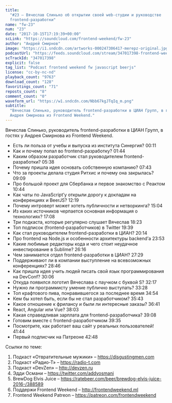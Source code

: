 ```yaml
---
title:
  "#23 – Вячеслав Слинько об открытии своей web-студии и руководстве
  frontend-разработки"
name: "fw-23"
num: "23"
date: "2017-10-15T17:19:39+00:00"
scLink: "https://soundcloud.com/frontend-weekend/fw-23"
author: "Андрей Смирнов"
image: "https://i1.sndcdn.com/artworks-000247306417-merepz-original.jpg"
podcastUrl: "https://feeds.soundcloud.com/stream/347017398-frontend-weekend-fw-23.m4a"
scTrackId: "347017398"
explicit: false
tag_list: "Podcast frontend weekend fw javascript beerjs"
license: "cc-by-nc-nd"
playback_count: "9763"
download_count: "128"
favoritings_count: "71"
reposts_count: "8"
comment_count: "0"
waveform_url: "https://w1.sndcdn.com/Nbb67kgJTqIq_m.png"
subtitle:
  "Вячеслав Слинько, руководитель frontend-разработки в ЦИАН Групп, в гостях у
  Андрея Смирнова из Frontend Weekend."
---
```


Вячеслав Слинько, руководитель frontend-разработки в ЦИАН Групп, в гостях у
Андрея Смирнова из Frontend Weekend.

- Есть ли польза от учебы и выпуска из института Синергия?
  <timecode sec="11">00:11</timecode>
- Как и почему попал во frontend-разработку?
  <timecode sec="104">01:44</timecode>
- Каким образом разработчик стал руководителем frontend-разработки?
  <timecode sec="338">05:38</timecode>
- Почему пришла идея основать собственную компанию?
  <timecode sec="463">07:43</timecode>
- Что за проекты делала студия Ритхис и почему она закрылась?
  <timecode sec="549">09:09</timecode>
- Про большой проект для Сбербанка и первое знакомство с Реактом
  <timecode sec="644">10:44</timecode>
- Как чаты по JavaScript’у открыли дорогу к докладам на конференциях и BeerJS?
  <timecode sec="739">12:19</timecode>
- Почему интроверт может хотеть публичности и нетворкинга?
  <timecode sec="904">15:04</timecode>
- Из каких источников черпается основная информация о технологиях?
  <timecode sec="1028">17:08</timecode>
- Три подкаста, которые регулярно слушает Вячеслав
  <timecode sec="1103">18:23</timecode>
- Топ подписок (frontend-разработчиков) в Twitter
  <timecode sec="1179">19:39</timecode>
- Как стал руководителем frontend-разработки в ЦИАН?
  <timecode sec="1214">20:14</timecode>
- Про frontend на Node.js и особенности архитектуры backend’а
  <timecode sec="1433">23:53</timecode>
- Какие любимые редакторы кода и чего стоит неудачное инвестирование в Sublime?
  <timecode sec="1576">26:16</timecode>
- Чем занимается отдел frontend-разработки в ЦИАН?
  <timecode sec="1649">27:29</timecode>
- Поддерживают ли в компании выступление на всевозможных конференциях?
  <timecode sec="1726">28:46</timecode>
- Как пришла идея учить людей писать свой язык программирования на DevConf?
  <timecode sec="1806">30:06</timecode>
- Откуда появился логотип Вячеслава с паучком с буквой S?
  <timecode sec="1937">32:17</timecode>
- Нужно ли программисту умение публично выступать?
  <timecode sec="2008">33:28</timecode>
- Топ крафтового пива, понравившегося за последнее время
  <timecode sec="2094">34:54</timecode>
- Кем бы хотел быть, если бы не стал разработчиком?
  <timecode sec="2143">35:43</timecode>
- Какое отношение к фрилансу и были ли интересные заказы?
  <timecode sec="2201">36:41</timecode>
- React, Angular или Vue? <timecode sec="2283">38:03</timecode>
- Какая справедливая зарплата для frontend-разработчика?
  <timecode sec="2348">39:08</timecode>
- Готовим вместе с frontend-разработчиком <timecode sec="2375">39:35</timecode>
- Посмотрите, как работает ваш сайт у реальных пользователей!
  <timecode sec="2504">41:44</timecode>
- Первый подписчик на Патреоне <timecode sec="2568">42:48</timecode>

Ссылки по теме:

1. Подкаст «Отвратительные мужики» – <https://disgustingmen.com>
2. Подкаст «Радио-Т» – <https://radio-t.com>
3. Подкаст «DevZen» – <http://devzen.ru>
4. Эдди Османи – <https://twitter.com/addyosmani>
5. BrewDog Elvis Juice –
   <https://ratebeer.com/beer/brewdog-elvis-juice-2016-/388589>
6. Поддержи Frontend Weekend – <http://frontendweekend.ml>
7. Frontend Weekend Patreon – <https://patreon.com/frontendweekend>
